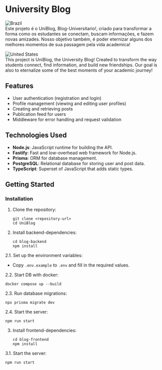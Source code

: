 # University Blog 
![Brazil](https://raw.githubusercontent.com/stevenrskelton/flag-icon/master/png/16/country-4x3/br.png "Brazil")</br>
Este projeto é o UniBlog, Blog-Universitario!, criado para transformar a forma como os estudantes se conectam, buscam informações, e fazem novas amizades. Nosso objetivo também, é poder eternizar alguns dos melhores momentos de sua passagem pela vida academica!

![United States](https://raw.githubusercontent.com/stevenrskelton/flag-icon/master/png/16/country-4x3/us.png "United States")</br>
This project is UniBlog, the University Blog! Created to transform the way students connect, find information, and build new friendships. Our goal is also to eternalize some of the best moments of your academic journey!
## Features

- User authentication (registration and login)
- Profile management (viewing and editing user profiles)
- Creating and retrieving posts
- Publication feed for users
- Middleware for error handling and request validation

## Technologies Used

- **Node.js**: JavaScript runtime for building the API.
- **Fastify**: Fast and low-overhead web framework for Node.js.
- **Prisma**: ORM for database management.
- **PostgreSQL**: Relational database for storing user and post data.
- **TypeScript**: Superset of JavaScript that adds static types.

## Getting Started

### Installation

1. Clone the repository:
   ```
   git clone <repository-url>
   cd UniBlog
   ```

2. Install backend-dependencies:
   ```
   cd blog-backend
   npm install
   ```

2.1. Set up the environment variables:
   - Copy `.env.example` to `.env` and fill in the required values.

2.2. Start DB with docker:
   ```
   docker compose up --build
   ```

2.3. Run database migrations:
   ```
   npx prisma migrate dev
   ```

2.4. Start the server:
   ```
   npm run start
   ```
3. Install frontend-dependencies:
   ```
   cd blog-frontend
   npm install
   ```
3.1. Start the server:
   ```
   npm run start
   ```
